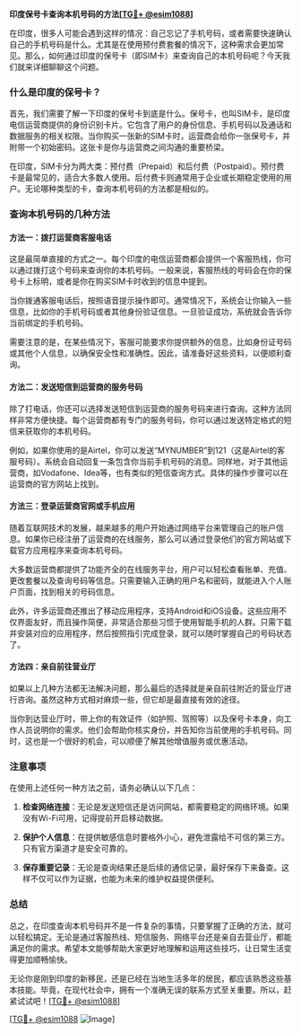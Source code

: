 **印度保号卡查询本机号码的方法[[TG💪+ @esim1088](https://t.me/s/esim1088)]**

在印度，很多人可能会遇到这样的情况：自己忘记了手机号码，或者需要快速确认自己的手机号码是什么。尤其是在使用预付费套餐的情况下，这种需求会更加常见。那么，如何通过印度的保号卡（即SIM卡）来查询自己的本机号码呢？今天我们就来详细聊聊这个问题。

### 什么是印度的保号卡？

首先，我们需要了解一下印度的保号卡到底是什么。保号卡，也叫SIM卡，是印度电信运营商提供的身份识别卡片。它包含了用户的身份信息、手机号码以及通话和数据服务的相关权限。当你购买一张新的SIM卡时，运营商会给你一张保号卡，并附带一个初始密码。这张卡是你与运营商之间沟通的重要桥梁。

在印度，SIM卡分为两大类：预付费（Prepaid）和后付费（Postpaid）。预付费卡是最常见的，适合大多数人使用。后付费卡则通常用于企业或长期稳定使用的用户。无论哪种类型的卡，查询本机号码的方法都是相似的。

### 查询本机号码的几种方法

#### 方法一：拨打运营商客服电话

这是最简单直接的方式之一。每个印度的电信运营商都会提供一个客服热线，你可以通过拨打这个号码来查询你的本机号码。一般来说，客服热线的号码会在你的保号卡上标明，或者是你在购买SIM卡时收到的信息中提到。

当你拨通客服电话后，按照语音提示操作即可。通常情况下，系统会让你输入一些信息，比如你的手机号码或者其他身份验证信息。一旦验证成功，系统就会告诉你当前绑定的手机号码。

需要注意的是，在某些情况下，客服可能要求你提供额外的信息，比如身份证号码或其他个人信息，以确保安全性和准确性。因此，请准备好这些资料，以便顺利查询。

#### 方法二：发送短信到运营商的服务号码

除了打电话，你还可以选择发送短信到运营商的服务号码来进行查询。这种方法同样非常方便快捷。每个运营商都有专门的服务号码，你可以通过发送特定格式的短信来获取你的本机号码。

例如，如果你使用的是Airtel，你可以发送“MYNUMBER”到121（这是Airtel的客服号码）。系统会自动回复一条包含你当前手机号码的消息。同样地，对于其他运营商，如Vodafone、Idea等，也有类似的短信查询方式。具体的操作步骤可以在运营商的官方网站上找到。

#### 方法三：登录运营商官网或手机应用

随着互联网技术的发展，越来越多的用户开始通过网络平台来管理自己的账户信息。如果你已经注册了运营商的在线服务，那么可以通过登录他们的官方网站或下载官方应用程序来查询本机号码。

大多数运营商都提供了功能齐全的在线服务平台，用户可以轻松查看账单、充值、更改套餐以及查询号码等信息。只需要输入正确的用户名和密码，就能进入个人账户页面，找到相关的号码信息。

此外，许多运营商还推出了移动应用程序，支持Android和iOS设备。这些应用不仅界面友好，而且操作简便，非常适合那些习惯于使用智能手机的人群。只需下载并安装对应的应用程序，然后按照指引完成登录，就可以随时掌握自己的号码状态了。

#### 方法四：亲自前往营业厅

如果以上几种方法都无法解决问题，那么最后的选择就是亲自前往附近的营业厅进行咨询。虽然这种方式相对麻烦一些，但它却是最直接有效的途径。

当你到达营业厅时，带上你的有效证件（如护照、驾照等）以及保号卡本身，向工作人员说明你的需求。他们会帮助你核实身份，并告知你当前使用的手机号码。同时，这也是一个很好的机会，可以顺便了解其他增值服务或优惠活动。

### 注意事项

在使用上述任何一种方法之前，请务必确认以下几点：

1. **检查网络连接**：无论是发送短信还是访问网站，都需要稳定的网络环境。如果没有Wi-Fi可用，记得提前开启移动数据。
   
2. **保护个人信息**：在提供敏感信息时要格外小心，避免泄露给不可信的第三方。只有官方渠道才是安全可靠的。

3. **保存重要记录**：无论是查询结果还是后续的通信记录，最好保存下来备查。这样不仅可以作为证据，也能为未来的维护权益提供便利。

### 总结

总之，在印度查询本机号码并不是一件复杂的事情，只要掌握了正确的方法，就可以轻松搞定。无论是通过客服热线、短信服务、网络平台还是亲自去营业厅，都能满足你的需求。希望本文能够帮助大家更好地理解和运用这些技巧，让日常生活变得更加顺畅愉快。

无论你是刚到印度的新移民，还是已经在当地生活多年的居民，都应该熟悉这些基本技能。毕竟，在现代社会中，拥有一个准确无误的联系方式至关重要。所以，赶紧试试吧！[[TG💪+ @esim1088](https://t.me/s/esim1088)]

[[TG💪+ @esim1088](https://t.me/s/esim1088) ![Image](https://i.postimg.cc/4NQfJmqS/Snipaste-2025-05-13-00-14-12.png)]